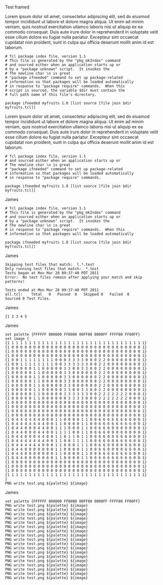 Test framed

Lorem ipsum dolor sit amet, consectetur adipiscing elit, sed do
eiusmod tempor incididunt ut labore et dolore magna aliqua. Ut enim ad
minim veniam, quis nostrud exercitation ullamco laboris nisi ut
aliquip ex ea commodo consequat. Duis aute irure dolor in
reprehenderit in voluptate velit esse cillum dolore eu fugiat nulla
pariatur. Excepteur sint occaecat cupidatat non proident, sunt in
culpa qui officia deserunt mollit anim id est laborum.

``` verb   
# Tcl package index file, version 1.1
# This file is generated by the "pkg_mkIndex" command
# and sourced either when an application starts up or
# by a "package unknown" script.  It invokes the
# The newline char \n is great
# "package ifneeded" command to set up package-related
# information so that packages will be loaded automatically
# in response to "package require" commands.  When this
# script is sourced, the variable $dir must contain the
# full path name of this file's directory.

package ifneeded myfruits 1.0 [list source [file join $dir myfruits.tcl]]
```

Lorem ipsum dolor sit amet, consectetur adipiscing elit, sed do
eiusmod tempor incididunt ut labore et dolore magna aliqua. Ut enim ad
minim veniam, quis nostrud exercitation ullamco laboris nisi ut
aliquip ex ea commodo consequat. Duis aute irure dolor in
reprehenderit in voluptate velit esse cillum dolore eu fugiat nulla
pariatur. Excepteur sint occaecat cupidatat non proident, sunt in
culpa qui officia deserunt mollit anim id est laborum.

``` framed
# Tcl package index file, version 1.1
# and sourced either when an application starts up or
# The newline char \n is great
# "package ifneeded" command to set up package-related
# information so that packages will be loaded automatically
# in response to "package require" commands.

package ifneeded myfruits 1.0 [list source [file join $dir myfruits.tcl]]
```

James

``` framed
# Tcl package index file, version 1.1
# This file is generated by the "pkg_mkIndex" command
# and sourced either when an application starts up or
# by a "package unknown" script.  It invokes the
# The newline char \n is great
# in response to "package require" commands.  When this
# information so that packages will be loaded automatically

package ifneeded myfruits 1.0 [list source [file join $dir myfruits.tcl]]
```

James

``` framed
Skipping test files that match:  l.*.test
Only running test files that match:  *.test
Tests began at Mon Mar 28 09:37:40 PDT 2011
Error:  No test files remain after applying your match and skip patterns!

Tests ended at Mon Mar 28 09:37:40 PDT 2011
all.tcl:    Total   0   Passed  0   Skipped 0   Failed  0
Sourced 0 Test Files.
```

James

``` framed
{1 2 3 4 5
```

James

``` verb   
set palette {FFFFFF 000000 FF0000 00FF00 0000FF FFFF00 FF00FF}
set image {
{1 1 1 1 1 1 1 1 1 1 1 1 1 1 1 1 1 1 1 1 1 1 1 1 1 1 1 1 1 1 1 1}
{1 0 0 0 0 0 0 0 0 0 0 0 0 0 0 0 0 0 0 0 0 0 0 0 0 0 0 0 0 0 0 1}
{1 0 0 0 0 0 0 0 0 0 0 0 0 0 0 0 0 0 0 0 0 0 0 0 0 0 0 0 0 0 0 1}
{1 0 0 0 0 0 0 0 0 0 0 0 0 0 0 0 0 0 0 0 0 0 0 0 0 0 0 0 0 0 0 1}
{1 0 0 1 1 1 1 1 1 1 1 0 0 0 3 3 3 3 0 0 0 2 2 0 0 0 0 0 0 0 0 1}
{1 0 0 1 1 1 1 1 1 1 1 0 0 3 3 3 3 3 3 0 0 2 2 0 0 0 0 0 0 0 0 1}
{1 0 0 0 0 0 1 1 0 0 0 0 0 3 3 0 0 3 3 0 0 2 2 0 0 0 0 0 0 0 0 1}
{1 0 0 0 0 0 1 1 0 0 0 0 0 3 3 0 0 0 0 0 0 2 2 0 0 0 0 0 0 0 0 1}
{1 0 0 0 0 0 1 1 0 0 0 0 0 3 3 0 0 0 0 0 0 2 2 0 0 0 0 0 0 0 0 1}
{1 0 0 0 0 0 1 1 0 0 0 0 0 3 3 0 0 0 0 0 0 2 2 0 0 0 0 0 0 0 0 1}
{1 0 0 0 0 0 1 1 0 0 0 0 0 3 3 0 0 0 0 0 0 2 2 0 0 0 0 0 0 0 0 1}
{1 0 0 0 0 0 1 1 0 0 0 0 0 3 3 0 0 3 3 0 0 2 2 0 0 0 0 0 0 0 0 1}
{1 0 0 0 0 0 1 1 0 0 0 0 0 3 3 3 3 3 3 0 0 2 2 2 2 2 2 2 0 0 0 1}
{1 0 0 0 0 0 1 1 0 0 0 0 0 0 3 3 3 3 0 0 0 2 2 2 2 2 2 2 0 0 0 1}
{1 0 0 0 0 0 0 0 0 0 0 0 0 0 0 0 0 0 0 0 0 0 0 0 0 0 0 0 0 0 0 1}
{1 0 0 0 0 0 0 0 0 0 0 0 0 0 0 0 0 0 0 0 0 0 0 0 0 0 0 0 0 0 0 1}
{1 0 0 0 0 0 0 0 0 0 0 0 0 0 0 0 0 0 0 0 0 0 0 0 0 0 0 0 0 0 0 1}
{1 0 0 0 0 0 0 0 0 0 0 0 0 0 0 0 0 0 0 0 0 0 0 0 0 0 0 0 0 0 0 1}
{1 0 4 4 4 4 4 4 0 0 0 1 1 0 0 0 0 1 1 0 0 6 6 6 6 6 6 6 6 0 0 1}
{1 0 4 4 4 4 4 4 4 0 0 1 1 0 0 0 0 1 1 0 0 6 6 6 6 6 6 6 6 0 0 1}
{1 0 4 4 0 0 0 4 4 0 0 1 1 1 0 0 0 1 1 0 0 6 6 0 0 0 0 0 0 0 0 1}
{1 0 4 4 0 0 0 4 4 0 0 1 1 1 1 0 0 1 1 0 0 6 6 0 0 0 0 0 0 0 0 1}
{1 0 4 4 0 0 0 4 4 0 0 1 1 0 1 1 0 1 1 0 0 6 6 0 0 6 6 6 6 0 0 1}
{1 0 4 4 4 4 4 4 4 0 0 1 1 0 0 1 1 1 1 0 0 6 6 0 0 6 6 6 6 0 0 1}
{1 0 4 4 4 4 4 4 0 0 0 1 1 0 0 0 1 1 1 0 0 6 6 0 0 0 0 6 6 0 0 1}
{1 0 4 4 0 0 0 0 0 0 0 1 1 0 0 0 0 1 1 0 0 6 6 0 0 0 0 6 6 0 0 1}
{1 0 4 4 0 0 0 0 0 0 0 1 1 0 0 0 0 1 1 0 0 6 6 6 6 6 6 6 6 0 0 1}
{1 0 4 4 0 0 0 0 0 0 0 1 1 0 0 0 0 1 1 0 0 6 6 6 6 6 6 6 6 0 0 1}
{1 0 0 0 0 0 0 0 0 0 0 0 0 0 0 0 0 0 0 0 0 0 0 0 0 0 0 0 0 0 0 1}
{1 0 0 0 0 0 0 0 0 0 0 0 0 0 0 0 0 0 0 0 0 0 0 0 0 0 0 0 0 0 0 1}
{1 0 0 0 0 0 0 0 0 0 0 0 0 0 0 0 0 0 0 0 0 0 0 0 0 0 0 0 0 0 0 1}
{1 1 1 1 1 1 1 1 1 1 1 1 1 1 1 1 1 1 1 1 1 1 1 1 1 1 1 1 1 1 1 1}
}
PNG write test.png ${palette} ${image}
```

James

```framed 
set palette {FFFFFF 000000 FF0000 00FF00 0000FF FFFF00 FF00FF}
PNG write test.png ${palette} ${image}
PNG write test.png ${palette} ${image}
PNG write test.png ${palette} ${image}
PNG write test.png ${palette} ${image}
PNG write test.png ${palette} ${image}
PNG write test.png ${palette} ${image}
PNG write test.png ${palette} ${image}
PNG write test.png ${palette} ${image}
PNG write test.png ${palette} ${image}
PNG write test.png ${palette} ${image}
PNG write test.png ${palette} ${image}
PNG write test.png ${palette} ${image}
PNG write test.png ${palette} ${image}
PNG write test.png ${palette} ${image}
PNG write test.png ${palette} ${image}
PNG write test.png ${palette} ${image}
PNG write test.png ${palette} ${image}
PNG write test.png ${palette} ${image}
```
